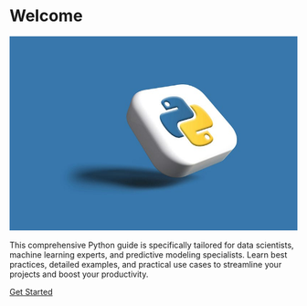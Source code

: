 # Welcome

<div class="card mb-4 shadow">
  <img src="images/python_logo.jpg" class="card-img-top" alt="Python Data Science">
  <div class="card-body">
    <p class="card-text">This comprehensive Python guide is specifically tailored for data scientists, machine learning experts, and predictive modeling specialists. Learn best practices, detailed examples, and practical use cases to streamline your projects and boost your productivity.</p>
    <a href="00_Contents.html" class="btn btn-primary">Get Started</a>
  </div>
</div>

